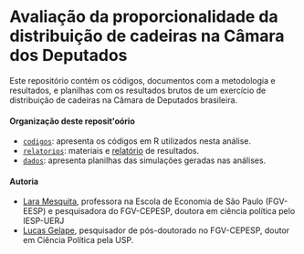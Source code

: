 # Avaliação da proporcionalidade da distribuição de cadeiras na Câmara dos Deputados

Este repositório contém os códigos, documentos com a metodologia e resultados, e planilhas com os resultados brutos de um exercício de distribuição de cadeiras na Câmara de Deputados brasileira.

#### Organização deste reposit'oório

- [`codigos`](/codigos/): apresenta os códigos em R utilizados nesta análise.
- [`relatorios`](/relatorios/): materiais e [relatório](/relatorios/avaliacao_preliminar.md) de resultados.
- [`dados`](/dados/): apresenta planilhas das simulações geradas nas análises.  

#### Autoria

-   [Lara Mesquita](https://eesp.fgv.br/integrante/lara-mesquita), professora na Escola de Economia de São Paulo (FGV-EESP) e pesquisadora do FGV-CEPESP, doutora em ciência política pelo IESP-UERJ
-   [Lucas Gelape](https://lgelape.github.io/), pesquisador de pós-doutorado no FGV-CEPESP, doutor em Ciência Política pela USP.
